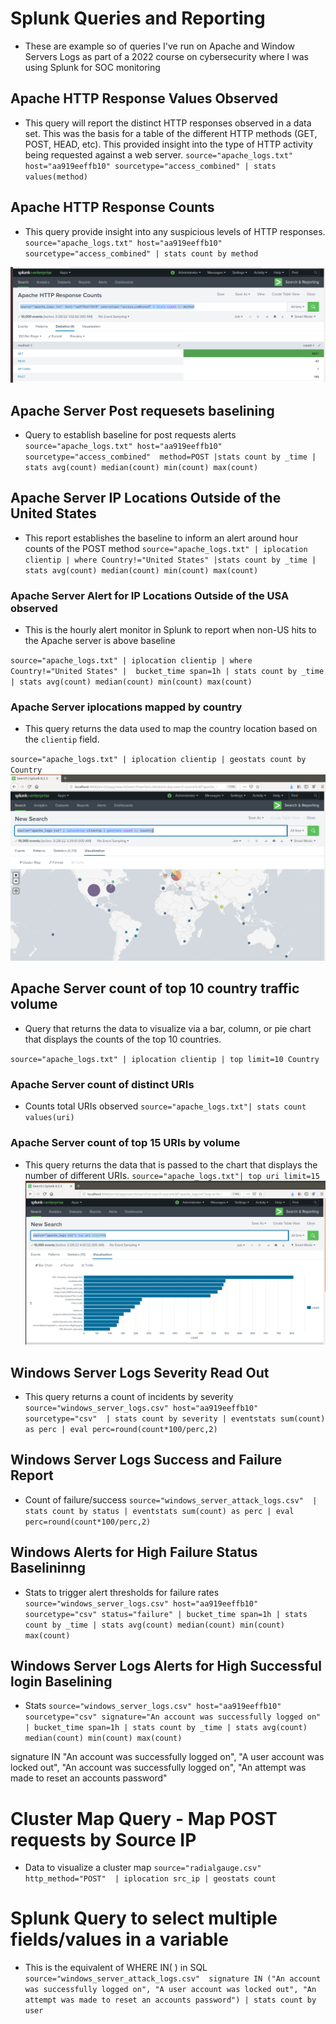 # Splunk Queries and Reporting 
- These are example so of queries I've run on Apache and Window Servers Logs as part of a 2022 course on cybersecurity where I was using Splunk for SOC monitoring

## Apache HTTP Response Values Observed 
- This query will report the distinct HTTP responses observed in a data set. This was the basis for a table of the different HTTP methods (GET, POST, HEAD, etc). This provided insight into the type of HTTP activity being requested against a web server.
`source="apache_logs.txt" host="aa919eeffb10" sourcetype="access_combined" | stats values(method)`


## Apache HTTP Response Counts
- This query provide insight into any suspicious levels of HTTP responses.
`source="apache_logs.txt" host="aa919eeffb10" sourcetype="access_combined" | stats count by method`

![](ApacheCounts.png)

## Apache Server Post requesets baselining 
- Query to establish baseline for post requests alerts 
`source="apache_logs.txt" host="aa919eeffb10" sourcetype="access_combined"  method=POST |stats count by _time | stats avg(count) median(count) min(count) max(count)`

## Apache Server IP Locations Outside of the United States
- This report establishes the baseline to inform an alert around hour counts of the POST method 
`source="apache_logs.txt" | iplocation clientip | where Country!="United States" |stats count by _time | stats avg(count) median(count) min(count) max(count)`

### Apache Server Alert for IP Locations Outside of the USA observed 
- This is the hourly alert monitor in Splunk to report when non-US hits to the Apache server is above baseline 

`source="apache_logs.txt" | iplocation clientip | where Country!="United States" |  bucket_time span=1h | stats count by _time | stats avg(count) median(count) min(count) max(count)` 

### Apache Server iplocations mapped by country 
- This query returns the data used to map the country location based on the `clientip` field.

`source="apache_logs.txt" | iplocation clientip | geostats count by Country` 
![](ApacheMap.png)

## Apache Server count of top 10 country traffic volume 
- Query that returns the data to visualize via a bar, column, or pie chart that displays the counts of the top 10 countries.

`source="apache_logs.txt" | iplocation clientip | top limit=10 Country`

### Apache Server count of distinct URIs 
-  Counts total URIs observed 
`source="apache_logs.txt"| stats count values(uri)` 

### Apache Server count of top 15 URIs by volume
- This query returns the data that is passed to the chart that displays the number of different URIs.
`source="apache_logs.txt"| top uri limit=15` 
![](ApacheCountUri.png)


## Windows Server Logs Severity Read Out
- This query returns a count of incidents by severity 
`source="windows_server_logs.csv" host="aa919eeffb10" sourcetype="csv"  | stats count by severity | eventstats sum(count) as perc | eval perc=round(count*100/perc,2)` 

## Windows Server Logs Success and Failure Report
- Count of failure/success 
`source="windows_server_attack_logs.csv"  | stats count by status | eventstats sum(count) as perc | eval perc=round(count*100/perc,2)`

## Windows Alerts for High Failure Status Baselininng
- Stats to trigger alert thresholds for failure rates
`source="windows_server_logs.csv" host="aa919eeffb10" sourcetype="csv" status="failure" | bucket_time span=1h | stats count by _time | stats avg(count) median(count) min(count) max(count)` 

## Windows Server Logs Alerts for High Successful login Baselining
- Stats
`source="windows_server_logs.csv" host="aa919eeffb10" sourcetype="csv" signature="An account was successfully logged on" | bucket_time span=1h | stats count by _time | stats avg(count) median(count) min(count) max(count)` 

signature IN "An account was successfully logged on", "A user account was locked out", "An account was successfully logged on", "An attempt was made to reset an accounts password"

# Cluster Map Query - Map POST requests by Source IP 
- Data to visualize a cluster map 
`source="radialgauge.csv" http_method="POST"  | iplocation src_ip | geostats count`

# Splunk Query to select multiple fields/values in a variable
- This is the equivalent of WHERE IN( ) in SQL
`source="windows_server_attack_logs.csv"  signature IN ("An account was successfully logged on", "A user account was locked out", "An attempt was made to reset an accounts password") | stats count by user`